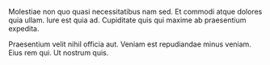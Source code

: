 Molestiae non quo quasi necessitatibus nam sed. Et commodi atque dolores quia ullam. Iure est quia ad. Cupiditate quis qui maxime ab praesentium expedita.
 Praesentium velit nihil officia aut. Veniam est repudiandae minus veniam. Eius rem qui. Ut nostrum quis.